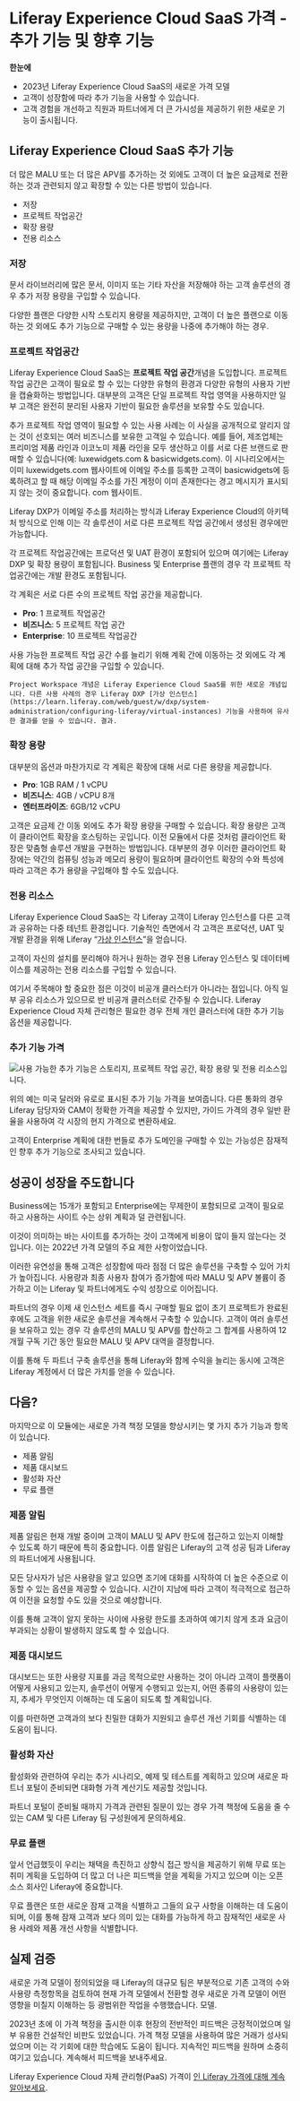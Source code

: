 # Liferay Experience Cloud SaaS 가격 - 추가 기능 및 향후 기능

**한눈에**

* 2023년 Liferay Experience Cloud SaaS의 새로운 가격 모델
* 고객이 성장함에 따라 추가 기능을 사용할 수 있습니다.
* 고객 경험을 개선하고 직원과 파트너에게 더 큰 가시성을 제공하기 위한 새로운 기능이 출시됩니다.

## Liferay Experience Cloud SaaS 추가 기능

더 많은 MALU 또는 더 많은 APV를 추가하는 것 외에도 고객이 더 높은 요금제로 전환하는 것과 관련되지 않고 확장할 수 있는 다른 방법이 있습니다.

* 저장
* 프로젝트 작업공간
* 확장 용량
* 전용 리소스

### 저장

문서 라이브러리에 많은 문서, 이미지 또는 기타 자산을 저장해야 하는 고객 솔루션의 경우 추가 저장 용량을 구입할 수 있습니다.

다양한 플랜은 다양한 시작 스토리지 용량을 제공하지만, 고객이 더 높은 플랜으로 이동하는 것 외에도 추가 기능으로 구매할 수 있는 용량을 나중에 추가해야 하는 경우.

### 프로젝트 작업공간

Liferay Experience Cloud SaaS는 **프로젝트 작업 공간**개념을 도입합니다. 프로젝트 작업 공간은 고객이 필요로 할 수 있는 다양한 유형의 환경과 다양한 유형의 사용자 기반을 캡슐화하는 방법입니다. 대부분의 고객은 단일 프로젝트 작업 영역을 사용하지만 일부 고객은 완전히 분리된 사용자 기반이 필요한 솔루션을 보유할 수도 있습니다.

추가 프로젝트 작업 영역이 필요할 수 있는 사용 사례는 이 사실을 공개적으로 알리지 않는 것이 선호되는 여러 비즈니스를 보유한 고객일 수 있습니다. 예를 들어, 제조업체는 프리미엄 제품 라인과 이코노미 제품 라인을 모두 생산하고 이를 서로 다른 브랜드로 판매할 수 있습니다(예: luxewidgets.com & basicwidgets.com). 이 시나리오에서는 이미 luxewidgets.com 웹사이트에 이메일 주소를 등록한 고객이 basicwidgets에 등록하려고 할 때 해당 이메일 주소를 가진 계정이 이미 존재한다는 경고 메시지가 표시되지 않는 것이 중요합니다. com 웹사이트.

Liferay DXP가 이메일 주소를 처리하는 방식과 Liferay Experience Cloud의 아키텍처 방식으로 인해 이는 각 솔루션이 서로 다른 프로젝트 작업 공간에서 생성된 경우에만 가능합니다.

각 프로젝트 작업공간에는 프로덕션 및 UAT 환경이 포함되어 있으며 여기에는 Liferay DXP 및 확장 용량이 포함됩니다. Business 및 Enterprise 플랜의 경우 각 프로젝트 작업공간에는 개발 환경도 포함됩니다.

각 계획은 서로 다른 수의 프로젝트 작업 공간을 제공합니다.

* **Pro**: 1 프로젝트 작업공간
* **비즈니스**: 5 프로젝트 작업 공간
* **Enterprise**: 10 프로젝트 작업공간

사용 가능한 프로젝트 작업 공간 수를 늘리기 위해 계획 간에 이동하는 것 외에도 각 계획에 대해 추가 작업 공간을 구입할 수 있습니다.

```{note}
Project Workspace 개념은 Liferay Experience Cloud SaaS를 위한 새로운 개념입니다. 다른 사용 사례의 경우 Liferay DXP [가상 인스턴스](https://learn.liferay.com/web/guest/w/dxp/system-administration/configuring-liferay/virtual-instances) 기능을 사용하여 유사한 결과를 얻을 수 있습니다. 결과.  
```

### 확장 용량

대부분의 옵션과 마찬가지로 각 계획은 확장에 대해 서로 다른 용량을 제공합니다.

* **Pro**: 1GB RAM / 1 vCPU
* **비즈니스**: 4GB / vCPU 8개
* **엔터프라이즈**: 6GB/12 vCPU

고객은 요금제 간 이동 외에도 추가 확장 용량을 구매할 수 있습니다. 확장 용량은 고객이 클라이언트 확장을 호스팅하는 곳입니다. 이전 모듈에서 다룬 것처럼 클라이언트 확장은 맞춤형 솔루션 개발을 구현하는 방법입니다.  대부분의 경우 이러한 클라이언트 확장에는 약간의 컴퓨팅 성능과 메모리 용량이 필요하며 클라이언트 확장의 수와 특성에 따라 고객은 추가 용량을 구입해야 할 수도 있습니다.

### 전용 리소스

Liferay Experience Cloud SaaS는 각 Liferay 고객이 Liferay 인스턴스를 다른 고객과 공유하는 다중 테넌트 환경입니다.  기술적인 측면에서 각 고객은 프로덕션, UAT 및 개발 환경을 위해 Liferay “[가상 인스턴스](https://learn.liferay.com/web/guest/w/dxp/system-administration/configuring-liferay/virtual-instances/understanding-virtual-instances)”을 얻습니다.

고객이 자신의 설치를 분리해야 하거나 원하는 경우 전용 Liferay 인스턴스 및 데이터베이스를 제공하는 전용 리소스를 구입할 수 있습니다.

여기서 주목해야 할 중요한 점은 이것이 비공개 클러스터가 아니라는 점입니다. 아직 일부 공유 리소스가 있으므로 반 비공개 클러스터로 간주될 수 있습니다. Liferay Experience Cloud 자체 관리형은 필요한 경우 전체 개인 클러스터에 대한 추가 기능 옵션을 제공합니다.

### 추가 기능 가격

![사용 가능한 추가 기능은 스토리지, 프로젝트 작업 공간, 확장 용량 및 전용 리소스입니다.](./liferay-pricing-saas/images/06.png)

위의 예는 미국 달러와 유로로 표시된 추가 기능 가격을 보여줍니다. 다른 통화의 경우 Liferay 담당자와 CAM이 정확한 가격을 제공할 수 있지만, 가이드 가격의 경우 일반 환율을 사용하여 각 시장의 현지 가격으로 변환하세요.

고객이 Enterprise 계획에 대한 번들로 추가 도메인을 구매할 수 있는 가능성은 잠재적인 향후 추가 기능으로 조사되고 있습니다.

## 성공이 성장을 주도합니다

Business에는 15개가 포함되고 Enterprise에는 무제한이 포함되므로 고객이 필요로 하고 사용하는 사이트 수는 상위 계획과 덜 관련됩니다.

이것이 의미하는 바는 사이트를 추가하는 것이 고객에게 비용이 많이 들지 않는다는 것입니다. 이는 2022년 가격 모델의 주요 제한 사항이었습니다.

이러한 유연성을 통해 고객은 성장함에 따라 점점 더 많은 솔루션을 구축할 수 있어 가치가 높아집니다. 사용량과 최종 사용자 참여가 증가함에 따라 MALU 및 APV 볼륨이 증가하고 이는 Liferay 및 파트너에게도 수익 성장으로 이어집니다.

파트너의 경우 이제 새 인스턴스 세트를 즉시 구매할 필요 없이 초기 프로젝트가 완료된 후에도 고객을 위한 새로운 솔루션을 계속해서 구축할 수 있습니다. 고객이 여러 솔루션을 보유하고 있는 경우 각 솔루션의 MALU 및 APV를 합산하고 그 합계를 사용하여 12개월 구독 기간 동안 필요한 MALU 및 APV 대역을 결정합니다.

이를 통해 두 파트너 구축 솔루션을 통해 Liferay와 함께 수익을 늘리는 동시에 고객은 Liferay 계정에서 더 많은 가치를 얻을 수 있습니다.

## 다음?

마지막으로 이 모듈에는 새로운 가격 책정 모델을 향상시키는 몇 가지 추가 기능과 항목이 있습니다.

* 제품 알림
* 제품 대시보드
* 활성화 자산
* 무료 플랜

### 제품 알림

제품 알림은 현재 개발 중이며 고객이 MALU 및 APV 한도에 접근하고 있는지 이해할 수 있도록 하기 때문에 특히 중요합니다. 이름 알림은 Liferay의 고객 성공 팀과 Liferay의 파트너에게 사용됩니다.

모든 당사자가 남은 사용량을 알고 있으면 조기에 대화를 시작하여 더 높은 수준으로 이동할 수 있는 옵션을 제공할 수 있습니다. 시간이 지남에 따라 고객이 적극적으로 접근하여 이전을 요청할 수도 있을 것으로 예상합니다.

이를 통해 고객이 알지 못하는 사이에 사용량 한도를 초과하여 예기치 않게 초과 요금이 부과되는 상황이 발생하지 않도록 할 수 있습니다.

### 제품 대시보드

대시보드는 또한 사용량 지표를 과금 목적으로만 사용하는 것이 아니라 고객이 플랫폼이 어떻게 사용되고 있는지, 솔루션이 어떻게 수행되고 있는지, 어떤 종류의 사용량이 있는지, 추세가 무엇인지 이해하는 데 도움이 되도록 할 계획입니다.

이를 마련하면 고객과의 보다 친밀한 대화가 지원되고 솔루션 개선 기회를 식별하는 데 도움이 됩니다.

### 활성화 자산

활성화와 관련하여 우리는 추가 시나리오, 예제 및 테스트를 계획하고 있으며 새로운 파트너 포털이 준비되면 대화형 가격 계산기도 제공할 것입니다.

파트너 포털이 준비될 때까지 가격과 관련된 질문이 있는 경우 가격 책정에 도움을 줄 수 있는 CAM 및 다른 Liferay 팀 구성원에게 문의하세요.

### 무료 플랜

앞서 언급했듯이 우리는 채택을 촉진하고 상향식 접근 방식을 제공하기 위해 무료 또는 취미 계획을 도입하여 더 많고 더 나은 피드백을 얻을 계획을 가지고 있으며 이는 오픈 소스 회사인 Liferay에 중요합니다.

무료 플랜은 또한 새로운 잠재 고객을 식별하고 그들의 요구 사항을 이해하는 데 도움이 되며, 이를 통해 잠재 고객과 보다 의미 있는 대화를 가능하게 하고 잠재적인 새로운 사용 사례와 제품 개선 사항을 식별합니다.

## 실제 검증

새로운 가격 모델이 정의되었을 때 Liferay의 대규모 팀은 부분적으로 기존 고객의 수와 사용량 측정항목을 검토하여 현재 가격 모델에서 전환할 경우 새로운 가격 모델이 어떤 영향을 미칠지 이해하는 등 광범위한 작업을 수행했습니다. 모델.

2023년 초에 이 가격 책정을 출시한 이후 현장의 전반적인 피드백은 긍정적이었으며 일부 유용한 건설적인 비판도 있었습니다.  가격 책정 모델을 사용하여 많은 거래가 성사되었으며 이는 각 기회에 대한 학습에도 도움이 됩니다. 지속적인 피드백을 원하며 소중히 여기고 있습니다. 계속해서 피드백을 보내주세요.

Liferay Experience Cloud 자체 관리형(PaaS) 가격이 [인 Liferay 가격에 대해 계속 알아보세요](./liferay-pricing-paas.md).
